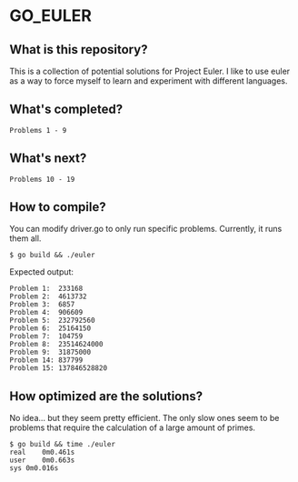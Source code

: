 # GO_EULER
## What is this repository?
This is a collection of potential solutions for Project Euler. I like to use euler as a way to force myself to learn and experiment with different languages.

## What's completed?
```
Problems 1 - 9
```

## What's next?
```
Problems 10 - 19
```

## How to compile?
You can modify driver.go to only run specific problems. Currently, it runs them all.
``` 
$ go build && ./euler
```
Expected output:
```
Problem 1:	233168
Problem 2:	4613732
Problem 3:	6857
Problem 4:	906609
Problem 5:	232792560
Problem 6:	25164150
Problem 7:	104759
Problem 8:	23514624000
Problem 9:	31875000
Problem 14:	837799
Problem 15:	137846528820
```

## How optimized are the solutions?
No idea... but they seem pretty efficient. The only slow ones seem to be problems that require the calculation of a large amount of primes.
```
$ go build && time ./euler
real	0m0.461s
user	0m0.663s
sys	0m0.016s
```